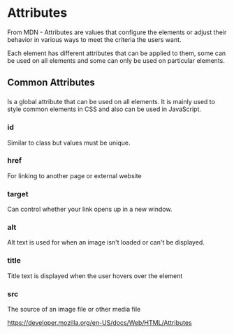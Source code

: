 # Attributes

From MDN - Attributes are values that configure the elements or adjust their behavior in various ways to meet the criteria the users want.

Each element has different attributes that can be applied to them, some can be used on all elements and some can only be used on particular elements.

## Common Attributes

###   

Is a global attribute that can be used on all elements. It is mainly used to style common elements in CSS and also can be used in JavaScript.

### id

Similar to class but values must be unique.

### href

For linking to another page or external website

### target

Can control whether your link opens up in a new window.

### alt

Alt text is used for when an image isn't loaded or can't be displayed.

### title

Title text is displayed when the user hovers over the element

### src

The source of an image file or other media file

https://developer.mozilla.org/en-US/docs/Web/HTML/Attributes
